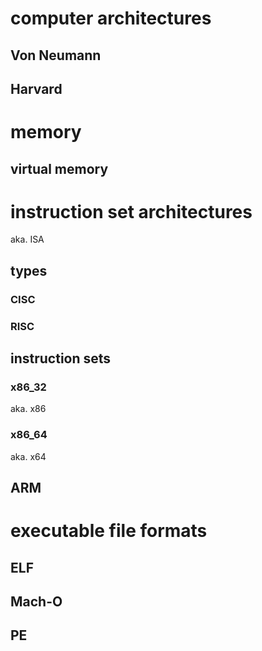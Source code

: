 # computer architectures

## Von Neumann

## Harvard

# memory

## virtual memory

# instruction set architectures

aka. ISA

## types

### CISC

### RISC

## instruction sets

### x86_32

aka. x86

### x86_64

aka. x64

## ARM

# executable file formats

## ELF

## Mach-O

## PE
